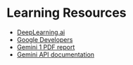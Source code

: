 # Learning Resources
- [DeepLearning.ai](https://www.deeplearning.ai/)
- [Google Developers](https://developers.google.com/learn?hl=en)
- [Gemini 1 PDF report](https://storage.googleapis.com/deepmind-media/gemini/gemini_1_report.pdf)
- [Gemini API documentation](https://ai.google.dev/gemini-api/docs)
